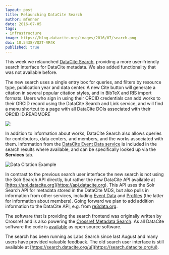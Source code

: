 ```yaml
---
layout: post
title: Relaunching DataCite Search
author: mfenner
date: 2016-07-05
tags:
- infrastructure
image: https://blog.datacite.org/images/2016/07/search.png
doi: 10.5438/VQ2T-VR4K
published: true
---
```

This week we relaunched [DataCite Search](https://search.datacite.org), providing a more user-friendly search interface for DataCite metadata. We also added functionality that was not available before.

The new search uses a single entry box for queries, and filters by resource type, publication year and data center. A new Cite button will generate a citation in several popular citation styles, and in BibTeX and RIS import formats. Users who sign in using their ORCID credentials can add works to their ORCID record using the DataCite Search and Link service, and will find a menu shortcut to a page with all DataCite DOIs associated with their ORCID ID.READMORE

![](/images/2016/07/search.png)

In addition to information about works, DataCite Search also allows queries for contributors, data centers, and members, and the works associated with them. Information from the [DataCite Event Data service](https://www.datacite.org/eventdata.html) is included in the search results where available, and can be specifically looked up via the **Services** tab.

![Data Citation Example](/images/2016/07/eventdata.png)

In contrast to the previous search user interface the new search is not using the Solr Search API directly, but rather the new DataCite API available at [https://api.datacite.org](https://api.datacite.org). This API uses the Solr Search API for metadata stored in the DataCite MDS, but also pulls in information from other services, including [Event Data](https://www.datacite.org/eventdata.html) and [Profiles](https://www.datacite.org/profiles.html) (the latter for information about members). Going forward we plan to add addition information to the DataCite API, e.g. from [re3data.org](http://www.re3data.org/).

The software that is providing the search frontend was originally written by Crossref and is also powering the [Crossref Metadata Search](http://search.crossref.org/). As all DataCite software the code is [available](https://github.com/crosscite/doi-metadata-search) as open source software.

The search has been running as Labs Search since last August and many users have provided valuable feedback. The old search user interface is still available at [https://search.datacite.org/ui](https://search.datacite.org/ui).
